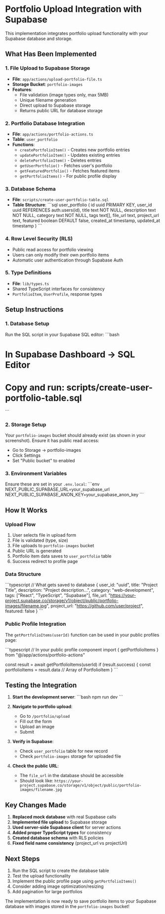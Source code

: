 # Portfolio Upload Integration with Supabase

This implementation integrates portfolio upload functionality with your Supabase database and storage.

## What Has Been Implemented

### 1. File Upload to Supabase Storage
- **File**: `app/actions/upload-portfolio-file.ts`
- **Storage Bucket**: `portfolio-images`
- **Features**:
  - File validation (image types only, max 5MB)
  - Unique filename generation
  - Direct upload to Supabase storage
  - Returns public URL for database storage

### 2. Portfolio Database Integration
- **File**: `app/actions/portfolio-actions.ts`
- **Table**: `user_portfolio`
- **Functions**:
  - `createPortfolioItem()` - Creates new portfolio entries
  - `updatePortfolioItem()` - Updates existing entries
  - `deletePortfolioItem()` - Deletes entries
  - `getUserPortfolio()` - Fetches user's portfolio
  - `getFeaturedPortfolio()` - Fetches featured items
  - `getPortfolioItems()` - For public profile display

### 3. Database Schema
- **File**: `scripts/create-user-portfolio-table.sql`
- **Table Structure**:
  \`\`\`sql
  user_portfolio (
    id uuid PRIMARY KEY,
    user_id uuid REFERENCES auth.users(id),
    title text NOT NULL,
    description text NOT NULL,
    category text NOT NULL,
    tags text[],
    file_url text,
    project_url text,
    featured boolean DEFAULT false,
    created_at timestamp,
    updated_at timestamp
  )
  \`\`\`

### 4. Row Level Security (RLS)
- Public read access for portfolio viewing
- Users can only modify their own portfolio items
- Automatic user authentication through Supabase Auth

### 5. Type Definitions
- **File**: `lib/types.ts`
- Shared TypeScript interfaces for consistency
- `PortfolioItem`, `UserProfile`, response types

## Setup Instructions

### 1. Database Setup
Run the SQL script in your Supabase SQL editor:
\`\`\`bash
# In Supabase Dashboard -> SQL Editor
# Copy and run: scripts/create-user-portfolio-table.sql
\`\`\`

### 2. Storage Setup
Your `portfolio-images` bucket should already exist (as shown in your screenshot).
Ensure it has public read access:
- Go to Storage -> portfolio-images
- Click Settings
- Set "Public bucket" to enabled

### 3. Environment Variables
Ensure these are set in your `.env.local`:
\`\`\`env
NEXT_PUBLIC_SUPABASE_URL=your_supabase_url
NEXT_PUBLIC_SUPABASE_ANON_KEY=your_supabase_anon_key
\`\`\`

## How It Works

### Upload Flow
1. User selects file in upload form
2. File is validated (type, size)
3. File uploads to `portfolio-images` bucket
4. Public URL is generated
5. Portfolio item data saves to `user_portfolio` table
6. Success redirect to profile page

### Data Structure
\`\`\`typescript
// What gets saved to database
{
  user_id: "uuid",
  title: "Project Title",
  description: "Project description...",
  category: "web-development",
  tags: ["React", "TypeScript", "Supabase"],
  file_url: "https://your-project.supabase.co/storage/v1/object/public/portfolio-images/filename.jpg",
  project_url: "https://github.com/user/project",
  featured: false
}
\`\`\`

### Public Profile Integration
The `getPortfolioItems(userId)` function can be used in your public profiles page:

\`\`\`typescript
// In your public profile component
import { getPortfolioItems } from "@/app/actions/portfolio-actions"

const result = await getPortfolioItems(userId)
if (result.success) {
  const portfolioItems = result.data // Array of PortfolioItem
}
\`\`\`

## Testing the Integration

1. **Start the development server**:
   \`\`\`bash
   npm run dev
   \`\`\`

2. **Navigate to portfolio upload**:
   - Go to `/portfolio/upload`
   - Fill out the form
   - Upload an image
   - Submit

3. **Verify in Supabase**:
   - Check `user_portfolio` table for new record
   - Check `portfolio-images` storage for uploaded file

4. **Check the public URL**:
   - The `file_url` in the database should be accessible
   - Should look like: `https://your-project.supabase.co/storage/v1/object/public/portfolio-images/filename.jpg`

## Key Changes Made

1. **Replaced mock database** with real Supabase calls
2. **Implemented file upload** to Supabase storage
3. **Used server-side Supabase client** for server actions
4. **Added proper TypeScript types** for consistency
5. **Created database schema** with RLS policies
6. **Fixed field name consistency** (project_url vs projectUrl)

## Next Steps

1. Run the SQL script to create the database table
2. Test the upload functionality
3. Implement the public profile page using `getPortfolioItems()`
4. Consider adding image optimization/resizing
5. Add pagination for large portfolios

The implementation is now ready to save portfolio items to your Supabase database with images stored in the `portfolio-images` bucket!
